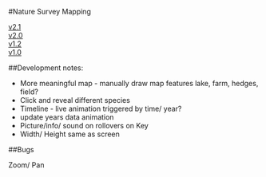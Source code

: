 #Nature Survey Mapping

[v2.1](https://nimuse2.github.io/nimuse2.maps.dev//map_v2.1/)  
[v2.0](https://nimuse2.github.io/nimuse2.maps.dev//map_v2.0/)  
[v1.2](https://nimuse2.github.io/nimuse2.maps.dev//map_v1.2/)  
[v1.0](https://nimuse2.github.io/nimuse2.maps.dev//map_v1.0/)

##Development notes:

- More meaningful map - manually draw map features lake, farm, hedges, field?
- Click and reveal different species
- Timeline - live animation triggered by time/ year?
- update years data animation
- Picture/info/ sound on rollovers on Key
- Width/ Height same as screen

##Bugs

Zoom/ Pan

